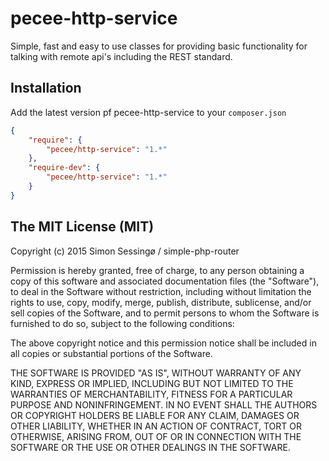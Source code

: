# pecee-http-service
Simple, fast and easy to use classes for providing basic functionality for talking with remote api's including the REST standard.

## Installation
Add the latest version pf pecee-http-service to your ```composer.json```

```json
{
    "require": {
        "pecee/http-service": "1.*"
    },
    "require-dev": {
        "pecee/http-service": "1.*"
    }
}
```

## The MIT License (MIT)

Copyright (c) 2015 Simon Sessingø / simple-php-router

Permission is hereby granted, free of charge, to any person obtaining a copy
of this software and associated documentation files (the "Software"), to deal
in the Software without restriction, including without limitation the rights
to use, copy, modify, merge, publish, distribute, sublicense, and/or sell
copies of the Software, and to permit persons to whom the Software is
furnished to do so, subject to the following conditions:

The above copyright notice and this permission notice shall be included in all
copies or substantial portions of the Software.

THE SOFTWARE IS PROVIDED "AS IS", WITHOUT WARRANTY OF ANY KIND, EXPRESS OR
IMPLIED, INCLUDING BUT NOT LIMITED TO THE WARRANTIES OF MERCHANTABILITY,
FITNESS FOR A PARTICULAR PURPOSE AND NONINFRINGEMENT. IN NO EVENT SHALL THE
AUTHORS OR COPYRIGHT HOLDERS BE LIABLE FOR ANY CLAIM, DAMAGES OR OTHER
LIABILITY, WHETHER IN AN ACTION OF CONTRACT, TORT OR OTHERWISE, ARISING FROM,
OUT OF OR IN CONNECTION WITH THE SOFTWARE OR THE USE OR OTHER DEALINGS IN THE
SOFTWARE.
